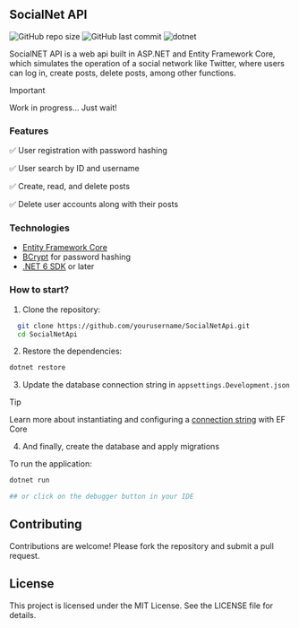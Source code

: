## SocialNet API

![GitHub repo size](https://img.shields.io/github/repo-size/luis-domingues/social-net-api)
![GitHub last commit](https://img.shields.io/github/last-commit/luis-domingues/social-net-api)
![dotnet](https://img.shields.io/badge/dotnet-8.0-purple)

SocialNET API is a web api built in ASP.NET and Entity Framework Core, which simulates the operation of a social network like Twitter, where users can log in, create posts, delete posts, among other functions.

> [!IMPORTANT]
> Work in progress... Just wait!

### Features

✅ User registration with password hashing

✅ User search by ID and username

✅ Create, read, and delete posts

✅ Delete user accounts along with their posts

### Technologies

- [Entity Framework Core](https://learn.microsoft.com/en-us/ef/)
- [BCrypt](https://www.nuget.org/packages/BCrypt.Net-Next) for password hashing
- [.NET 6 SDK](https://dotnet.microsoft.com/download/dotnet/6.0) or later

### How to start? 

1. Clone the repository:
 ```bash
   git clone https://github.com/yourusername/SocialNetApi.git
   cd SocialNetApi
```

2. Restore the dependencies:
```bash
dotnet restore
```

3. Update the database connection string in `appsettings.Development.json`

> [!TIP]
> Learn more about instantiating and configuring a [connection string](https://learn.microsoft.com/en-us/ef/core/dbcontext-configuration/) with EF Core

4. And finally, create the database and apply migrations

To run the application: 
```bash
dotnet run

## or click on the debugger button in your IDE
```

## Contributing

Contributions are welcome! Please fork the repository and submit a pull request.

## License

This project is licensed under the MIT License. See the LICENSE file for details.
